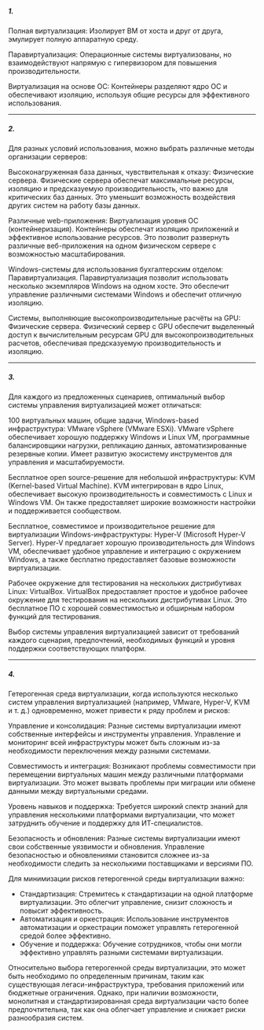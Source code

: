 ##### 1.
Полная виртуализация:
Изолирует ВМ от хоста и друг от друга, эмулирует полную аппаратную среду.

Паравиртуализация:
Операционные системы виртуализованы, но взаимодействуют напрямую с гипервизором для повышения производительности.

Виртуализация на основе ОС:
Контейнеры разделяют ядро ОС и обеспечивают изоляцию, используя общие ресурсы для эффективного использования.

-----------------
##### 2.
Для разных условий использования, можно выбрать различные методы организации серверов:

Высоконагруженная база данных, чувствительная к отказу: Физические сервера.
Физические сервера обеспечат максимальные ресурсы, изоляцию и предсказуемую производительность, что важно для критических баз данных. Это уменьшит возможность воздействия других систем на работу базы данных.

Различные web-приложения: Виртуализация уровня ОС (контейнеризация).
Контейнеры обеспечат изоляцию приложений и эффективное использование ресурсов. Это позволит развернуть различные веб-приложения на одном физическом сервере с возможностью масштабирования.

Windows-системы для использования бухгалтерским отделом: Паравиртуализация.
Паравиртуализация позволит использовать несколько экземпляров Windows на одном хосте. Это обеспечит управление различными системами Windows и обеспечит отличную изоляцию.

Системы, выполняющие высокопроизводительные расчёты на GPU: Физические сервера.
Физический сервер с GPU обеспечит выделенный доступ к вычислительным ресурсам GPU для высокопроизводительных расчетов, обеспечивая предсказуемую производительность и изоляцию.

-----------------
##### 3.
Для каждого из предложенных сценариев, оптимальный выбор системы управления виртуализацией может отличаться:

100 виртуальных машин, общие задачи, Windows-based инфраструктура: VMware vSphere (VMware ESXi).
VMware vSphere обеспечивает хорошую поддержку Windows и Linux VM, программные балансировщики нагрузки, репликацию данных, автоматизированные резервные копии. Имеет развитую экосистему инструментов для управления и масштабируемости.

Бесплатное open source-решение для небольшой инфраструктуры: KVM (Kernel-based Virtual Machine).
KVM интегрирован в ядро Linux, обеспечивает высокую производительность и совместимость с Linux и Windows VM. Он также предоставляет широкие возможности настройки и поддерживается сообществом.

Бесплатное, совместимое и производительное решение для виртуализации Windows-инфраструктуры: Hyper-V (Microsoft Hyper-V Server).
Hyper-V предлагает хорошую производительность для Windows VM, обеспечивает удобное управление и интеграцию с окружением Windows, а также бесплатно предоставляет базовые возможности виртуализации.

Рабочее окружение для тестирования на нескольких дистрибутивах Linux: VirtualBox.
VirtualBox предоставляет простое и удобное рабочее окружение для тестирования на нескольких дистрибутивах Linux. Это бесплатное ПО с хорошей совместимостью и обширным набором функций для тестирования.

Выбор системы управления виртуализацией зависит от требований каждого сценария, предпочтений, необходимых функций и уровня поддержки соответствующих платформ.

-----------------
##### 4.
Гетерогенная среда виртуализации, когда используются несколько систем управления виртуализацией (например, VMware, Hyper-V, KVM и т. д.) одновременно, может привести к ряду проблем и рисков:

Управление и консолидация:
Разные системы виртуализации имеют собственные интерфейсы и инструменты управления. Управление и мониторинг всей инфраструктуры может быть сложным из-за необходимости переключения между разными системами.

Совместимость и интеграция:
Возникают проблемы совместимости при перемещении виртуальных машин между различными платформами виртуализации. Это может вызвать проблемы при миграции или обмене данными между виртуальными средами.

Уровень навыков и поддержка:
Требуется широкий спектр знаний для управления несколькими платформами виртуализации, что может затруднить обучение и поддержку для ИТ-специалистов.

Безопасность и обновления:
Разные системы виртуализации имеют свои собственные уязвимости и обновления. Управление безопасностью и обновлениями становится сложнее из-за необходимости следить за несколькими поставщиками и версиями ПО.

Для минимизации рисков гетерогенной среды виртуализации важно:
  - Стандартизация: Стремитесь к стандартизации на одной платформе виртуализации. Это облегчит управление, снизит сложность и повысит эффективность.
  - Автоматизация и оркестрация: Использование инструментов автоматизации и оркестрации поможет управлять гетерогенной средой более эффективно.
  - Обучение и поддержка: Обучение сотрудников, чтобы они могли эффективно управлять разными системами виртуализации.

Относительно выбора гетерогенной среды виртуализации, это может быть необходимо по определенным причинам, таким как существующая легаси-инфраструктура, требования приложений или бюджетные ограничения. Однако, при наличии возможности, монолитная и стандартизированная среда виртуализации часто более предпочтительна, так как она облегчает управление и снижает риски разнообразия систем.